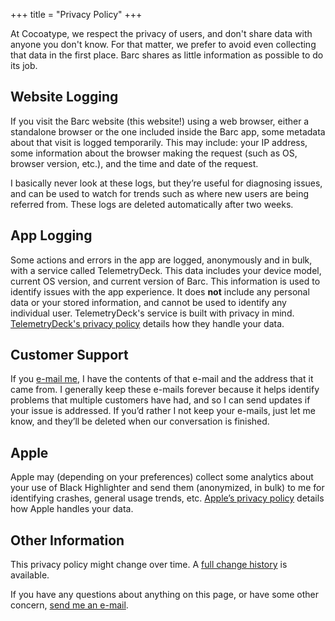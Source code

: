 +++
title = "Privacy Policy"
+++

At Cocoatype, we respect the privacy of users, and don&apos;t share data with anyone you don&apos;t know. For that matter, we prefer to avoid even collecting that data in the first place. Barc shares as little information as possible to do its job.

## Website Logging

If you visit the Barc website (this website!) using a web browser, either a standalone browser or the one included inside the Barc app, some metadata about that visit is logged temporarily. This may include: your IP address, some information about the browser making the request (such as OS, browser version, etc.), and the time and date of the request.

I basically never look at these logs, but they’re useful for diagnosing issues, and can be used to watch for trends such as where new users are being referred from. These logs are deleted automatically after two weeks.

## App Logging

Some actions and errors in the app are logged, anonymously and in bulk, with a service called TelemetryDeck. This data includes your device model, current OS version, and current version of Barc. This information is used to identify issues with the app experience. It does **not** include any personal data or your stored information, and cannot be used to identify any individual user. TelemetryDeck&apos;s service is built with privacy in mind. [TelemetryDeck&apos;s privacy policy](https://telemetrydeck.com/privacy/) details how they handle your data.

## Customer Support

If you [e-mail me](mailto:hello@cocoatype.com), I have the contents of that e-mail and the address that it came from. I generally keep these e-mails forever because it helps identify problems that multiple customers have had, and so I can send updates if your issue is addressed. If you’d rather I not keep your e-mails, just let me know, and they’ll be deleted when our conversation is finished.

## Apple
Apple may (depending on your preferences) collect some analytics about your use of Black Highlighter and send them (anonymized, in bulk) to me for identifying crashes, general usage trends, etc. [Apple’s privacy policy](https://apple.com/privacy) details how Apple handles your data.

## Other Information

This privacy policy might change over time. A [full change history](https://github.com/cocoatype/getbarc.app/blob/deploy/content/privacy.md) is available.

If you have any questions about anything on this page, or have some other concern, [send me an e-mail](mailto:hello@cocoatype.com).

